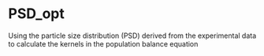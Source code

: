 # PSD_opt
Using the particle size distribution (PSD) derived from the experimental data to calculate the kernels in the population balance equation 
